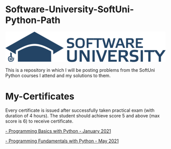 # Software-University-SoftUni-Python-Path
![softuni-logo](https://github.com/vhadzhiev/Software-University-SoftUni-education/blob/main/SoftUni-Logo.png?raw=true)

This is a repository in which I will be posting problems from the SoftUni Python courses I attend and my solutions to them.

# My-Certificates
Every certificate is issued after successfully taken practical exam (with duration of 4 hours). The student should achieve score 5 and above (max score is 6) to receive certificate.

[- Programming Basics with Python - January 2021](https://softuni.bg/certificates/details/100380/88622963)

[- Programming Fundamentals with Python - May 2021](https://softuni.bg/certificates/details/110918/722b529e)

